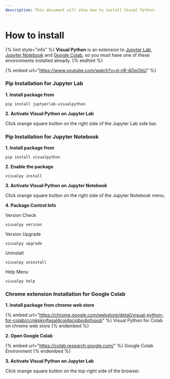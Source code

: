 ```yaml
---
description: This document will show how to install Visual Python.
---
```


# How to install



{% hint style="info" %}
**Visual Python** is an extension to [Jupyter Lab](https://jupyter.org/), [Jupyter Notebook](https://jupyter.org/) and [Google Colab](https://colab.research.google.com/), so you must have one of these environments installed already.&#x20;
{% endhint %}

{% embed url="https://www.youtube.com/watch?v=d-nR-ADpObU" %}

### Pip Installation for Jupyter Lab

**1. Install package from**

```
pip install juptyerlab-visualpython
```

**2. Activate Visual Python on Jupyter Lab**

Click orange square button on the right side of the Jupyter Lab side bar.



### Pip Installation for Jupyter Notebook

**1. Install package from**

```
pip install visualpython
```

**2. Enable the package**

```
visualpy install
```

**3. Activate Visual Python on Jupyter Notebook**

Click orange square button on the right side of the Jupyter Notebook menu.

**4. Package Control Info**

Version Check

```
visualpy version
```

Version Upgrade

```
visualpy upgrade
```

&#x20;Uninstall

```
visualpy uninstall
```

Help Menu

```
visualpy help
```



### Chrome extension Installation for Google Colab

**1. Install package from chrome web store**

{% embed url="https://chrome.google.com/webstore/detail/visual-python-for-colab/ccmkpknjfagaldcgidgcipbpdipfopob" %}
Visual Python for Colab on chrome web store
{% endembed %}

**2. Open Google Colab**

{% embed url="https://colab.research.google.com/" %}
Google Colab Environment
{% endembed %}

**3. Activate Visual Python on Jupyter Lab**

Click orange square button on the top-right side of the browser.

